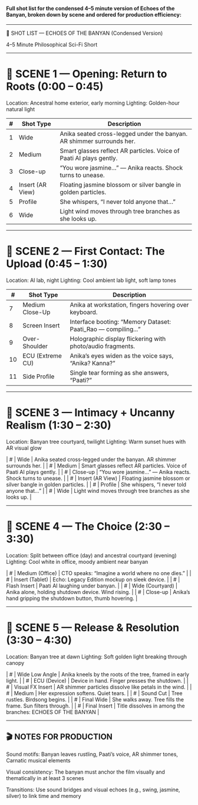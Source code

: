 #### Full shot list for the condensed 4–5 minute version of Echoes of the Banyan, broken down by scene and ordered for production efficiency:


---

🎥 SHOT LIST — ECHOES OF THE BANYAN (Condensed Version)

4–5 Minute Philosophical Sci-Fi Short


---

# 🔹 SCENE 1 — Opening: Return to Roots (0:00 – 0:45)

Location: Ancestral home exterior, early morning
Lighting: Golden-hour natural light


| #   | Shot Type         | Description                                                             |
|-----|-------------------|-------------------------------------------------------------------------|
| 1   | Wide              | Anika seated cross-legged under the banyan. AR shimmer surrounds her.   |
| 2   | Medium            | Smart glasses reflect AR particles. Voice of Paati AI plays gently.     |
| 3   | Close-up          | “You wore jasmine…” — Anika reacts. Shock turns to unease.              |
| 4   | Insert (AR View)  | Floating jasmine blossom or silver bangle in golden particles.          |
| 5   | Profile           | She whispers, “I never told anyone that…”                               |
| 6   | Wide              | Light wind moves through tree branches as she looks up.                 |



---

# 🔹 SCENE 2 — First Contact: The Upload (0:45 – 1:30)

Location: AI lab, night
Lighting: Cool ambient lab light, soft lamp tones

| #   | Shot Type        | Description                                                             |
|-----|------------------|-------------------------------------------------------------------------|
| 7   | Medium Close-Up  | Anika at workstation, fingers hovering over keyboard.                   |
| 8   | Screen Insert    | Interface booting: “Memory Dataset: Paati_Rao — compiling...”           |
| 9   | Over-Shoulder    | Holographic display flickering with photo/audio fragments.              |
| 10  | ECU (Extreme CU) | Anika’s eyes widen as the voice says, “Anika? Kanna?”                   |
| 11  | Side Profile     | Single tear forming as she answers, “Paati?”                            |

---

# 🔹 SCENE 3 — Intimacy + Uncanny Realism (1:30 – 2:30)

Location: Banyan tree courtyard, twilight
Lighting: Warm sunset hues with AR visual glow

| # | Wide              | Anika seated cross-legged under the banyan. AR shimmer surrounds her.       | | # | Medium            | Smart glasses reflect AR particles. Voice of Paati AI plays gently.         | | # | Close-up          | “You wore jasmine…” — Anika reacts. Shock turns to unease.                  | | # | Insert (AR View)  | Floating jasmine blossom or silver bangle in golden particles.              | | # | Profile           | She whispers, “I never told anyone that…”                                   | | # | Wide              | Light wind moves through tree branches as she looks up.                     |


---

# 🔹 SCENE 4 — The Choice (2:30 – 3:30)

Location: Split between office (day) and ancestral courtyard (evening)
Lighting: Cool white in office, moody ambient near banyan

| # | Medium (Office)   | CTO speaks: “Imagine a world where no one dies.”                            | | # | Insert (Tablet)   | Echo: Legacy Edition mockup on sleek device.                              | | # | Flash Insert      | Paati AI laughing under banyan.                                             | | # | Wide (Courtyard)  | Anika alone, holding shutdown device. Wind rising.                          | | # | Close-up          | Anika’s hand gripping the shutdown button, thumb hovering.                  |


---

# 🔹 SCENE 5 — Release & Resolution (3:30 – 4:30)

Location: Banyan tree at dawn
Lighting: Soft golden light breaking through canopy

| # | Wide Low Angle    | Anika kneels by the roots of the tree, framed in early light.               | | # | ECU (Device)      | Device in hand. Finger presses the shutdown.                               | | # | Visual FX Insert  | AR shimmer particles dissolve like petals in the wind.                      | | # | Medium            | Her expression softens. Quiet tears.                                        | | # | Sound Cut         | Tree rustles. Birdsong begins.                                              | | # | Final Wide        | She walks away. Tree fills the frame. Sun filters through.                  | | # | Final Insert      | Title dissolves in among the branches: ECHOES OF THE BANYAN               |


---

## 🎬 NOTES FOR PRODUCTION

Sound motifs: Banyan leaves rustling, Paati’s voice, AR shimmer tones, Carnatic musical elements

Visual consistency: The banyan must anchor the film visually and thematically in at least 3 scenes

Transitions: Use sound bridges and visual echoes (e.g., swing, jasmine, silver) to link time and memory
